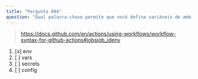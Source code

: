 ```yaml
---
title: "Pergunta 084"
question: "Qual palavra-chave permite que você defina variáveis de ambiente em um workflow do GitHub Actions?"
---
```


> https://docs.github.com/en/actions/using-workflows/workflow-syntax-for-github-actions#jobsjob_idenv
1. [x] env  
1. [ ] vars  
1. [ ] secrets  
1. [ ] config  
